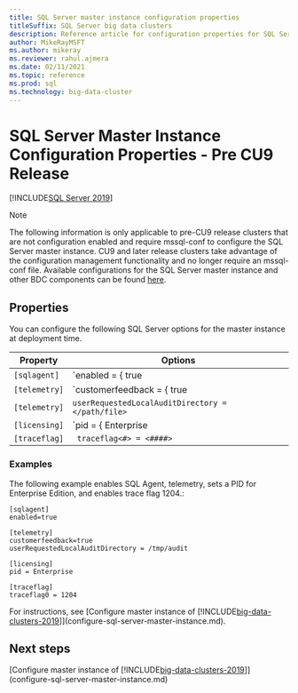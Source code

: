 ```yaml
---
title: SQL Server master instance configuration properties
titleSuffix: SQL Server big data clusters
description: Reference article for configuration properties for SQL Server master instance.
author: MikeRayMSFT
ms.author: mikeray
ms.reviewer: rahul.ajmera
ms.date: 02/11/2021
ms.topic: reference
ms.prod: sql
ms.technology: big-data-cluster
---
```


# SQL Server Master Instance Configuration Properties -  Pre CU9 Release

[!INCLUDE[SQL Server 2019](../includes/applies-to-version/sqlserver2019.md)]
> [!NOTE]
> The following information is only applicable to pre-CU9 release clusters that are not configuration enabled and require mssql-conf to configure the SQL Server master instance. CU9 and later release clusters take advantage of the configuration management functionality and no longer require an mssql-conf file. Available configurations for the SQL Server master instance and other BDC components can be found [here](reference-config-bdc-overview.md).

## Properties

You can configure the following SQL Server options for the master instance at deployment time.

|Property|Options|
| --- | --- |
|`[sqlagent]`|`enabled = { true | false }` |
|`[telemetry]`|`customerfeedback = { true | false }` |
|`[telemetry]`|`userRequestedLocalAuditDirectory = </path/file>`|
|`[licensing]`| `pid = { Enterprise | Developer }`|
|`[traceflag]`|` traceflag<#> = <####>`|

### Examples

The following example enables SQL Agent, telemetry, sets a PID for Enterprise Edition, and enables trace flag 1204.:

```
[sqlagent]
enabled=true

[telemetry]
customerfeedback=true
userRequestedLocalAuditDirectory = /tmp/audit

[licensing]
pid = Enterprise

[traceflag]
traceflag0 = 1204
```

For instructions, see [Configure master instance of [!INCLUDE[big-data-clusters-2019](../includes/ssbigdataclusters-ss-nover.md)]](configure-sql-server-master-instance.md).

## Next steps

[Configure master instance of [!INCLUDE[big-data-clusters-2019](../includes/ssbigdataclusters-ss-nover.md)]](configure-sql-server-master-instance.md)
